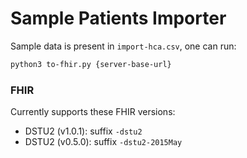 Sample Patients Importer
========================

Sample data is present in `import-hca.csv`, one can run:

```bash
python3 to-fhir.py {server-base-url}
```

### FHIR

Currently supports these FHIR versions:

- DSTU2 (v1.0.1): suffix `-dstu2`
- DSTU2 (v0.5.0): suffix `-dstu2-2015May`
